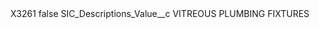 <?xml version="1.0" encoding="UTF-8"?>
<CustomMetadata xmlns="http://soap.sforce.com/2006/04/metadata" xmlns:xsi="http://www.w3.org/2001/XMLSchema-instance" xmlns:xsd="http://www.w3.org/2001/XMLSchema">
    <label>X3261</label>
    <protected>false</protected>
    <values>
        <field>SIC_Descriptions_Value__c</field>
        <value xsi:type="xsd:string">VITREOUS PLUMBING FIXTURES</value>
    </values>
</CustomMetadata>
